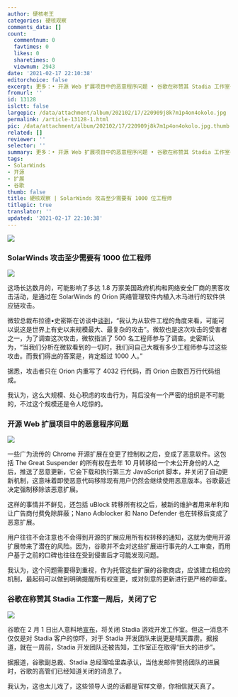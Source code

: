 ```yaml
---
author: 硬核老王
categories: 硬核观察
comments_data: []
count:
  commentnum: 0
  favtimes: 0
  likes: 0
  sharetimes: 0
  viewnum: 2943
date: '2021-02-17 22:10:38'
editorchoice: false
excerpt: 更多：• 开源 Web 扩展项目中的恶意程序问题 • 谷歌在称赞其 Stadia 工作室一周后，关闭了它
fromurl: ''
id: 13128
islctt: false
largepic: /data/attachment/album/202102/17/220909j8k7m1p4on4okolo.jpg
permalink: /article-13128-1.html
pic: /data/attachment/album/202102/17/220909j8k7m1p4on4okolo.jpg.thumb.jpg
related: []
reviewer: ''
selector: ''
summary: 更多：• 开源 Web 扩展项目中的恶意程序问题 • 谷歌在称赞其 Stadia 工作室一周后，关闭了它
tags:
- SolarWinds
- 开源
- 扩展
- 谷歌
thumb: false
title: 硬核观察 | SolarWinds 攻击至少需要有 1000 位工程师
titlepic: true
translator: ''
updated: '2021-02-17 22:10:38'
---
```


![](/data/attachment/album/202102/17/220909j8k7m1p4on4okolo.jpg)


### SolarWinds 攻击至少需要有 1000 位工程师


![](/data/attachment/album/202102/17/220929zqb1bc7ef7wlxcx7.jpg)


这场长达数月的，可能影响了多达 1.8 万家美国政府机构和网络安全厂商的黑客攻击活动，是通过在 SolarWinds 的 Orion 网络管理软件内植入木马进行的软件供应链攻击。


微软总裁布拉德•史密斯在访谈中[谈到](https://www.cbsnews.com/news/solarwinds-hack-russia-cyberattack-60-minutes-2021-02-14/)，“我认为从软件工程的角度来看，可能可以说这是世界上有史以来规模最大、最复杂的攻击”。微软也是这次攻击的受害者之一，为了调查这次攻击，微软指派了 500 名工程师参与了调查。史密斯认为，“当我们分析在微软看到的一切时，我们问自己大概有多少工程师参与过这些攻击。而我们得出的答案是，肯定超过 1000 人。”


据悉，攻击者只在 Orion 内重写了 4032 行代码，而 Orion 由数百万行代码组成。


我认为，这么大规模、处心积虑的攻击行为，背后没有一个严密的组织是不可能的，不过这个规模还是令人吃惊的。


### 开源 Web 扩展项目中的恶意程序问题


![](/data/attachment/album/202102/17/220950oe04kavoj4szobes.jpg)


一些广为流传的 Chrome 开源扩展在变更了控制权之后，变成了恶意软件。这包括 The Great Suspender 的所有权在去年 10 月转移给一个未公开身份的人之后，推送了恶意更新，它会下载和执行第三方 JavaScript 脚本，并关闭了自动更新机制，这意味着即使恶意代码移除现有用户仍然会继续使用恶意版本。谷歌最近决定强制移除该恶意扩展。


这样的事情并不鲜见，还包括 uBlock 转移所有权之后，被新的维护者用来牟利和让广告商付费免除屏蔽；Nano Adblocker 和 Nano Defender 也在转移后变成了恶意扩展。


用户往往不会注意也不会得到开源的扩展应用所有权转移的通知，这就为使用开源扩展带来了潜在的风险。因为，谷歌并不会对这些扩展进行事先的人工审查，而用户基于之前的口碑也往往在受到侵害后才可能发现问题。


我认为，这个问题需要得到重视，作为托管这些扩展的谷歌商店，应该建立相应的机制，最起码可以做到明确提醒所有权变更，或对刻意的更新进行更严格的审查。


### 谷歌在称赞其 Stadia 工作室一周后，关闭了它


![](/data/attachment/album/202102/17/221017vfrzm7676h5kkma8.jpg)


谷歌在 2 月 1 日出人意料地[宣布](https://www.theverge.com/2021/2/1/22260803/google-stadia-game-development-studio-shut-down-jade-raymond)，将关闭 Stadia 游戏开发工作室。但这一消息不仅仅是对 Stadia 客户的惊吓，对于 Stadia 开发团队来说更是晴天霹雳。据报道，就在一周前，Stadia 开发团队还被告知，工作室正在取得“巨大的进步”。


据报道，谷歌副总裁、Stadia 总经理哈里森承认，当他发邮件赞扬团队的进展时，谷歌的高管们已经知道关闭的消息了。


我认为，这也太儿戏了，这些领导人说的话都是官样文章，你相信就天真了。